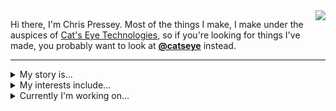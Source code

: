 <img align="right" src="https://avatars3.githubusercontent.com/u/1134322?s=200&v=4" />

Hi there, I'm Chris Pressey.  Most of the things I make, I make under the auspices of [Cat's Eye Technologies](https://catseye.tc/),
so if you're looking for things I've made, you probably want to look at
**[@catseye](https://github.com/orgs/catseye/)** instead.

- - - -

<details>
  <summary>My story is...</summary>
  
*   In 1993 I designed [Befunge](https://github.com/catseye/Befunge-93/) and released it (on my BBS, running on an Amiga 500, in Winnipeg, Manitoba, Canada).
*   In the late 90's I designed a few more unusual programming languages, and ran a web page and a mailing list about "esoteric topics in programming languages", from which  [esolang](https://esolangs.org/) got its name.
*   In the 00's I went back to university and completed my BSc in computer science.  And I designed a few more unusual programming languages.
*   In the 10's I undertook some independent study in art, in part to try to answer the question: are esolangs art?  And I designed a few more unusual programming languages.
</details>

<details>
  <summary>My interests include...</summary>
  
*   **programming languages** ([esolangs](http://esolangs.org/), formal semantics, static analysis, ...),
*   **computation** (computability/complexity theory, automata/formal languages...),
*   **aesthetics** (techno-aesthetics, curation/retrocomputing, [generative art](https://github.com/topics/gewgaw), [NaNoGenMo](https://github.com/catseye/NaNoGenMo-Entries-2019/)...),
*   **video games** ([as reactive systems](https://github.com/catseye/Nested-Modal-Transducers), as techno-aesthetic objects...),
*   **logic** (proof systems, logical calculi, theorem proving...).
</details>

<details>
  <summary>Currently I'm working on...</summary>
  
*   modernizing the [Burro](https://github.com/catseye/Burro) distribution and fixing its Turing-completeness proof.

<details>
  <summary>Currently I'm trying to learn...</summary>
  
*   [Coq](https://softwarefoundations.cis.upenn.edu/).
</details>

<details>
  <summary>The most important thing you should know about software engineering is...</summary>
  
**You need to have a specification.**

  <details>
    <summary>And the reason I say that is...</summary>

There's this idea floating around out there that the code itself is definitive — that you need nothing other than the code.

But the code itself can only tell you **what it actually does**, not **what it is supposed to do**.

Given some uncommented code, **you can only make educated guesses about what it's supposed to do.**

If you treat the code itself as definitive, then **by definition, it has no bugs** —
because to say that it has a bug is to say that it's wrong, and on what basis can you say that it's wrong,
if it's definitive?

Clearly, code **can** have bugs — we all know this.  Therefore code cannot act as its own specification.
Therefore **you need to have a specification**, of some sort.

Now, there are many ways to make a specification.  Automated tests aren't a perfect way to make a specification, but 
**having automated tests is much better than not having any specification at all**,
and in most development teams they will give the most "bang for your buck".
  </details>
</details>

<details>
  <summary>The most important thing you should know about troubleshooting is...</summary>
  
**Only turn one knob at a time.**

</details>


<!--
**cpressey/cpressey** is a ✨ _special_ ✨ repository because its `README.md` (this file) appears on your GitHub profile.

Here are some ideas to get you started:

- 🔭 I’m currently working on ...
- 🌱 I’m currently learning ...
- 👯 I’m looking to collaborate on ...
- 🤔 I’m looking for help with ...
- 💬 Ask me about ...
- 📫 How to reach me: ...
- 😄 Pronouns: ...
- ⚡ Fun fact: ...
-->
